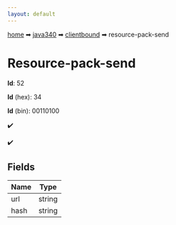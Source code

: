 ```yaml
---
layout: default
---
```


[home](/) ➡ [java340](/protocol/java340) ➡ [clientbound](/protocol/java340/clientbound) ➡ resource-pack-send

# Resource-pack-send

**Id**: 52

**Id** (hex): 34

**Id** (bin): 00110100

✔️

✔️

## Fields

Name | Type
---|---
url | string
hash | string

